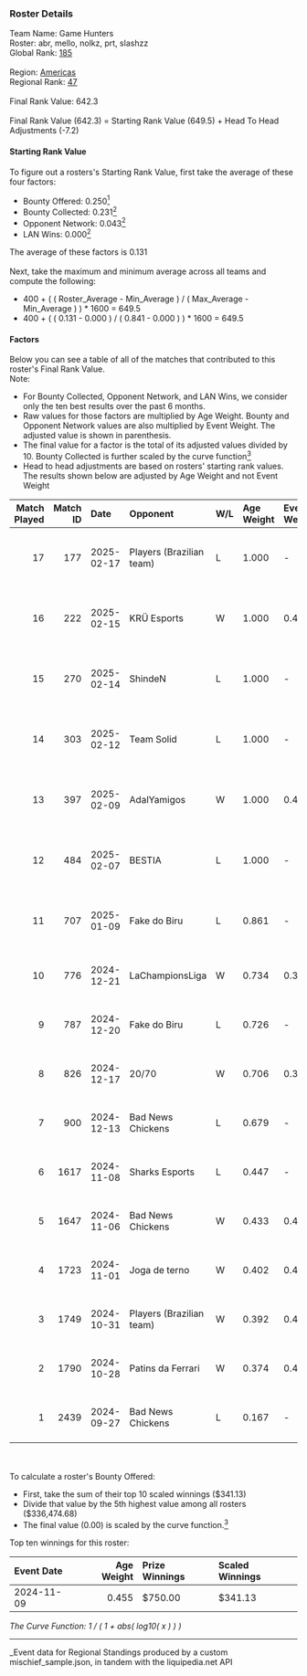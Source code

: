 ### Roster Details<br />
Team Name: Game Hunters<br />
Roster: abr, mello, nolkz, prt, slashzz<br />
Global Rank: [185](../../standings_global_2025_03_01.md)<br />
<br />
Region: [Americas]( ../../standings_americas_2025_03_01.md)<br />
Regional Rank: [47]( ../../standings_americas_2025_03_01.md)<br />
<br />
Final Rank Value:  642.3<br />
<br />
Final Rank Value (642.3) = Starting Rank Value (649.5) + Head To Head Adjustments (-7.2)<br />

#### Starting Rank Value<br />
To figure out a rosters's Starting Rank Value, first take the average of these four factors:<br />
- Bounty Offered: 0.250[<sup>1</sup>](#table2)
- Bounty Collected: 0.231[<sup>2</sup>](#table1)
- Opponent Network: 0.043[<sup>2</sup>](#table1)
- LAN Wins: 0.000[<sup>2</sup>](#table1)

The average of these factors is 0.131<br />
<br />
Next, take the maximum and minimum average across all teams and compute the following:<br />
- 400 + ( ( Roster_Average - Min_Average ) / ( Max_Average - Min_Average ) ) * 1600 = 649.5
- 400 + ( ( 0.131 - 0.000 ) / ( 0.841 - 0.000 ) ) * 1600 = 649.5


#### Factors<br />
Below you can see a table of all of the matches that contributed to this roster's Final Rank Value.<br />
Note:<br />

- For Bounty Collected, Opponent Network, and LAN Wins, we consider only the ten best results over the past 6 months.
- Raw values for those factors are multiplied by Age Weight. Bounty and Opponent Network values are also multiplied by Event Weight. The adjusted value is shown in parenthesis.
- The final value for a factor is the total of its adjusted values divided by 10. Bounty Collected is further scaled by the curve function[<sup>3</sup>](#curveFunction)
- Head to head adjustments are based on rosters' starting rank values. The results shown below are adjusted by Age Weight and not Event Weight
<span id="table1"></span><br />


| Match Played | Match ID | Date       | Opponent                 | W/L | Age Weight | Event Weight | Bounty Collected | Opponent Network | LAN Wins  | H2H Adj. | Roster                           |
| -: | -: | :- | :- | :- | :- | :- | :- | :- | :- | -: | :- |
|           17 |      177 | 2025-02-17 | Players (Brazilian team) | L   | 1.000      | -            | -                | -                | -         |   -12.20 | abr, mello, nolkz, prt, slashzz  |
|           16 |      222 | 2025-02-15 | KRÜ Esports              | W   | 1.000      | 0.417        | 0.001 (0.001)    | 0.169 (0.071)    | 0 (0.000) |    15.59 | abr, mello, nolkz, prt, slashzz  |
|           15 |      270 | 2025-02-14 | ShindeN                  | L   | 1.000      | -            | -                | -                | -         |   -13.62 | abr, mello, nolkz, prt, slashzz  |
|           14 |      303 | 2025-02-12 | Team Solid               | L   | 1.000      | -            | -                | -                | -         |    -8.27 | abr, mello, nolkz, prt, slashzz  |
|           13 |      397 | 2025-02-09 | AdalYamigos              | W   | 1.000      | 0.417        | 0.003 (0.001)    | 0.226 (0.094)    | 0 (0.000) |    20.99 | abr, mello, nolkz, prt, slashzz  |
|           12 |      484 | 2025-02-07 | BESTIA                   | L   | 1.000      | -            | -                | -                | -         |    -4.60 | abr, mello, nolkz, prt, slashzz  |
|           11 |      707 | 2025-01-09 | Fake do Biru             | L   | 0.861      | -            | -                | -                | -         |   -16.02 | abr, mello, nolkz, pedrinzy, prt |
|           10 |      776 | 2024-12-21 | LaChampionsLiga          | W   | 0.734      | 0.384        | 0.003 (0.001)    | 0.199 (0.056)    | 0 (0.000) |    10.30 | abr, Lich, mello, pedrinzy, prt  |
|            9 |      787 | 2024-12-20 | Fake do Biru             | L   | 0.726      | -            | -                | -                | -         |   -14.18 | abr, Lich, mello, pedrinzy, prt  |
|            8 |      826 | 2024-12-17 | 20/70                    | W   | 0.706      | 0.384        | 0.001 (0.000)    | 0.139 (0.038)    | 0 (0.000) |     9.47 | abr, Lich, mello, pedrinzy, prt  |
|            7 |      900 | 2024-12-13 | Bad News Chickens        | L   | 0.679      | -            | -                | -                | -         |   -11.54 | abr, Lich, mello, pedrinzy, prt  |
|            6 |     1617 | 2024-11-08 | Sharks Esports           | L   | 0.447      | -            | -                | -                | -         |    -1.69 | abr, Lich, mello, pedrinzy, prt  |
|            5 |     1647 | 2024-11-06 | Bad News Chickens        | W   | 0.433      | 0.456        | 0.002 (0.000)    | 0.141 (0.028)    | 0 (0.000) |     6.56 | abr, Lich, mello, pedrinzy, prt  |
|            4 |     1723 | 2024-11-01 | Joga de terno            | W   | 0.402      | 0.456        | 0.000 (0.000)    | 0.111 (0.020)    | 0 (0.000) |     3.72 | abr, Lich, mello, pedrinzy, prt  |
|            3 |     1749 | 2024-10-31 | Players (Brazilian team) | W   | 0.392      | 0.456        | 0.008 (0.001)    | 0.566 (0.101)    | 0 (0.000) |     7.48 | abr, Lich, mello, pedrinzy, prt  |
|            2 |     1790 | 2024-10-28 | Patins da Ferrari        | W   | 0.374      | 0.456        | 0.000 (0.000)    | 0.115 (0.020)    | 0 (0.000) |     3.51 | abr, Lich, mello, pedrinzy, prt  |
|            1 |     2439 | 2024-09-27 | Bad News Chickens        | L   | 0.167      | -            | -                | -                | -         |    -2.65 | abr, Lich, mello, pedrinzy, prt  |

<br />
<span id="table2"></span><br />
To calculate a roster's Bounty Offered:<br />

- First, take the sum of their top 10 scaled winnings ($341.13)
- Divide that value by the 5th highest value among all rosters ($336,474.68)
- The final value (0.00) is scaled by the curve function.[<sup>3</sup>](#curveFunction)

Top ten winnings for this roster:<br />

| Event Date | Age Weight | Prize Winnings | Scaled Winnings |
| :- | -: | :- | :- |
| 2024-11-09 |      0.455 | $750.00        | $341.13         |


<span id="curveFunction"></span>_The Curve Function: 1 / ( 1 + abs( log10( x ) ) )_<br />

---
_Event data for Regional Standings produced by a custom mischief_sample.json, in tandem with the liquipedia.net API<br />
